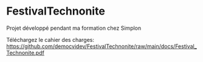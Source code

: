 ﻿# FestivalTechnonite
 
 Projet développé pendant ma formation chez Simplon
 
 Téléchargez le cahier des charges:
 https://github.com/democvidev/FestivalTechnonite/raw/main/docs/Festival_Technonite.pdf
